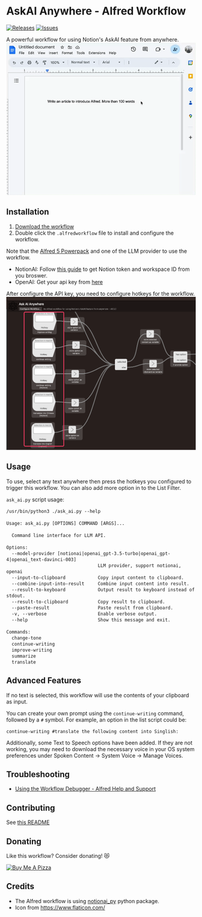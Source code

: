 # AskAI Anywhere - Alfred Workflow
[![Releases](https://img.shields.io/github/v/release/kk17/alfred-ask-ai-anywhere-workflow?include_prereleases)](https://github.com/kk17/alfred-ask-ai-anywhere-workflow/releases)
[![Issues](https://img.shields.io/github/issues/kk17/alfred-ask-ai-anywhere-workflow)](https://github.com/kk17/alfred-ask-ai-anywhere-workflow/issues)


A powerful workflow for using Notion's AskAI feature from anywhere.
![](docs/ask-ai-anywhere.gif)


## Installation

1. [Download the workflow](https://github.com/kk17/alfred-ask-ai-anywhere-workflow/releases/latest)
2. Double click the `.alfredworkflow` file to install and configure the workflow. 

Note that the [Alfred 5 Powerpack](https://www.alfredapp.com/powerpack/) and one of the LLM provider to use the workflow.
- NotionAI: Follow [this guide](https://github.com/Vaayne/notionai-py#get-notion-token-and-workspace-id) to get Notion token and workspace ID from you broswer.
- OpenAI: Get your api key from [here](https://platform.openai.com/account/api-keys)

After configure the API key, you need to configure hotkeys for the workflow.
![configure hotkeys](./docs/config-hotkeys.png)

## Usage
To use, select any text anywhere then press the hotkeys you configured to trigger this workflow. 
You can also add more option in to the List Filter.

`ask_ai.py` script usage:
```
/usr/bin/python3 ./ask_ai.py --help

Usage: ask_ai.py [OPTIONS] COMMAND [ARGS]...

  Command line interface for LLM API.

Options:
  --model-provider [notionai|openai_gpt-3.5-turbo|openai_gpt-4|openai_text-davinci-003]
                                  LLM provider, support notionai, openai
  --input-to-clipboard            Copy input content to clipboard.
  --combine-input-into-result     Combine input content into result.
  --result-to-keyboard            Output result to keyboard instead of stdout.
  --result-to-clipboard           Copy result to clipboard.
  --paste-result                  Paste result from clipboard.
  -v, --verbose                   Enable verbose output.
  --help                          Show this message and exit.

Commands:
  change-tone
  continue-writing
  improve-writing
  summarize
  translate
```

## Advanced Features
If no text is selected, this workflow will use the contents of your clipboard as input. 

You can create your own prompt using the `continue-writing` command, followed by a `#` symbol. For example, an option in the list script could be:

```
continue-writing #translate the following content into Singlish:
```

Additionally, some Text to Speech options have been added. If they are not working, you may need to download the necessary voice in your OS system preferences under Spoken Content -> System Voice -> Manage Voices.

## Troubleshooting
- [Using the Workflow Debugger - Alfred Help and Support](https://www.alfredapp.com/help/workflows/advanced/debugger/)


## Contributing

See [this README](CONTRIBUTING.md)


## Donating

Like this workflow? Consider donating! 😻

<a href="https://www.buymeacoffee.com/kk17" target="_blank"><img src="https://cdn.buymeacoffee.com/buttons/v2/default-yellow.png" alt="Buy Me A Pizza" style="height: 60px !important;width: 217px !important;" ></a>


## Credits

- The Alfred workflow is using [notionai_py](https://github.com/Vaayne/notionai-py) python package.
- Icon from https://www.flaticon.com/